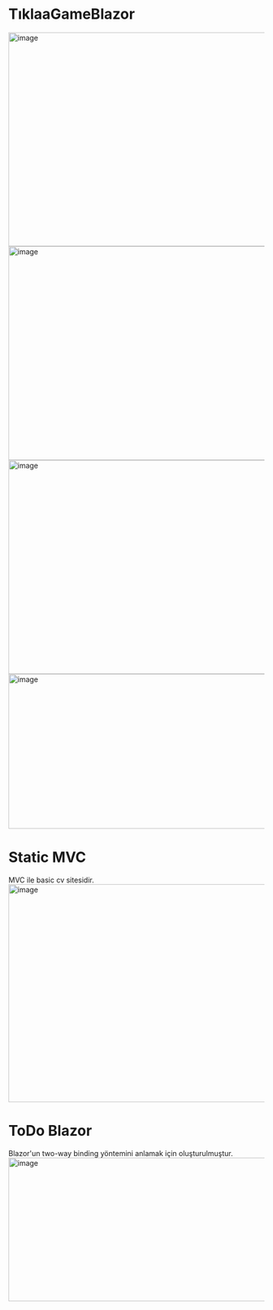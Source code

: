 # TıklaaGameBlazor
<img width="946" height="420" alt="image" src="https://github.com/user-attachments/assets/377eb00e-d22c-428d-961f-7ba8495258e7" />
<img width="946" height="420" alt="image" src="https://github.com/user-attachments/assets/fee92a4d-99c6-4097-81b5-cea7f7869298" />
<img width="946" height="420" alt="image" src="https://github.com/user-attachments/assets/6d795014-e384-41e6-aaca-18fc97a165bc" />
<img width="1006" height="304" alt="image" src="https://github.com/user-attachments/assets/06132230-6374-4e70-b64f-59627f3db448" />




# Static MVC 
MVC ile basic cv sitesidir.
<img width="1010" height="428" alt="image" src="https://github.com/user-attachments/assets/6b6afdf3-364d-4b1c-919e-4bd10f8b81da" />

# ToDo Blazor
Blazor'un two-way binding yöntemini anlamak için oluşturulmuştur.
<img width="565" height="282" alt="image" src="https://github.com/user-attachments/assets/617b56ba-0b42-4a2e-ada4-95cfd5379ad2" />

